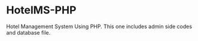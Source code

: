 # HotelMS-PHP
Hotel Management System Using PHP. This one includes admin side codes and database file.
